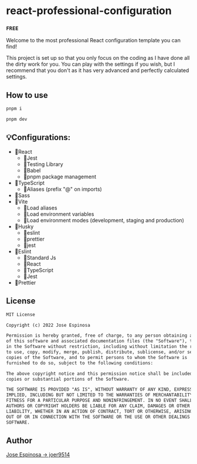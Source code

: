 # react-professional-configuration

### `FREE`

Welcome to the most professional React configuration template you can find!

This project is set up so that you only focus on the coding as I have done all the dirty work for you. You can play with the settings if you wish, but I recommend that you don't as it has very advanced and perfectly calculated settings.

## How to use
```bash
pnpm i
```
```bash
pnpm dev
```

## :bulb:Configurations:

- :high_brightness:React
  - :sparkler:Jest
  - :sparkler:Testing Library
  - :sparkler:Babel
  - :sparkler:pnpm package management
- :high_brightness:TypeScript
  - :sparkler:Aliases (prefix "@" on imports)
- :high_brightness:Sass
- :high_brightness:Vite
  - :sparkler:Load aliases
  - :sparkler:Load environment variables
  - :sparkler:Load environment modes (development, staging and production)
- :high_brightness:Husky
  - :sparkler:eslint
  - :sparkler:prettier
  - :sparkler:jest
- :high_brightness:Eslint
  - :sparkler:Standard Js
  - :sparkler:React
  - :sparkler:TypeScript
  - :sparkler:Jest
- :high_brightness:Prettier

## License

```txt
MIT License

Copyright (c) 2022 Jose Espinosa

Permission is hereby granted, free of charge, to any person obtaining a copy
of this software and associated documentation files (the "Software"), to deal
in the Software without restriction, including without limitation the rights
to use, copy, modify, merge, publish, distribute, sublicense, and/or sell
copies of the Software, and to permit persons to whom the Software is
furnished to do so, subject to the following conditions:

The above copyright notice and this permission notice shall be included in all
copies or substantial portions of the Software.

THE SOFTWARE IS PROVIDED "AS IS", WITHOUT WARRANTY OF ANY KIND, EXPRESS OR
IMPLIED, INCLUDING BUT NOT LIMITED TO THE WARRANTIES OF MERCHANTABILITY,
FITNESS FOR A PARTICULAR PURPOSE AND NONINFRINGEMENT. IN NO EVENT SHALL THE
AUTHORS OR COPYRIGHT HOLDERS BE LIABLE FOR ANY CLAIM, DAMAGES OR OTHER
LIABILITY, WHETHER IN AN ACTION OF CONTRACT, TORT OR OTHERWISE, ARISING FROM,
OUT OF OR IN CONNECTION WITH THE SOFTWARE OR THE USE OR OTHER DEALINGS IN THE
SOFTWARE.
```

## Author

[Jose Espinosa -> joer9514](https://github.com/joer9514)
